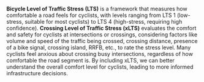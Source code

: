 **Bicycle Level of Traffic Stress (LTS)** is a framework that measures how comfortable a road feels for cyclists, with levels ranging from LTS 1 (low-stress, suitable for most cyclists) to LTS 4 (high-stress, requiring high confidence). **Crossing Level of Traffic Stress (xLTS)** evaluates the comfort and safety for cyclists at intersections or crossings, considering factors like volume and speed of the traffic being crossed, crossing distance, presence of a bike signal, crossing island, RRFB, etc., to rate the stress level. Many cyclists feel anxious about crossing busy intersections, regardless of how comfortable the road segment is. By including xLTS, we can better understand the overall comfort level for cyclists, leading to more informed infrastructure decisions.
